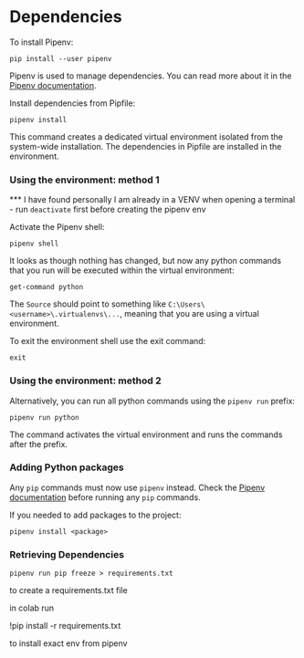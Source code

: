 # Dependencies
To install Pipenv:

```shell
pip install --user pipenv
```


Pipenv is used to manage dependencies. You can read more about it in the [Pipenv documentation](https://pipenv.pypa.io/en/latest/).

Install dependencies from Pipfile:

```shell 
pipenv install
```

This command creates a dedicated virtual environment isolated from the system-wide installation. The dependencies in Pipfile are installed in the environment.

### Using the environment: method 1

*** I have found personally I am already in a VENV when opening a terminal - run ```deactivate``` first before creating the pipenv env

Activate the Pipenv shell:

```shell
pipenv shell
```

It looks as though nothing has changed, but now any python commands that you run will be executed within the virtual environment:

```shell
get-command python
```

The `Source` should point to something like `C:\Users\<username>\.virtualenvs\...`, meaning that you are using a virtual environment.

To exit the environment shell use the exit command:

```shell
exit
```

### Using the environment: method 2

Alternatively, you can run all python commands using the `pipenv run` prefix:

```shell
pipenv run python
```

The command activates the virtual environment and runs the commands after the prefix.

### Adding Python packages

Any `pip` commands must now use `pipenv` instead. Check the [Pipenv documentation](https://pipenv.pypa.io/en/latest/) before running any `pip` commands.

If you needed to add packages to the project:

```shell
pipenv install <package>
```

### Retrieving Dependencies
```
pipenv run pip freeze > requirements.txt
```

to create a requirements.txt file

in colab run

!pip install -r requirements.txt

to install exact env from pipenv